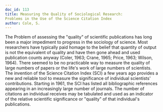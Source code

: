 ```yaml
---
doc_id: 113
title: Measuring the Quality of Sociological Research:
Problems in the Use of the Science Citation Index
author: Cole, S.
---
```


The Problem of assessing the "quality" of scientific
publications has long been a major impediment to
progress in the sociology of science.  Most researchers
have typically paid homage to the belief that quantity of
output is not the equivalent of quality and have then gone
ahead and used publication counts anyway (Coler, 1963;
Crane, 1965; Price, 1963; Wilson, 1964).  There seemed
to be no practicable way to measure the quality of large
numbers of papers or the life's work of large numbers of
scientists.  The invention of the Science Citation Index
(SCI) a few years ago provides a new and reliable tool
to measure the significance of individual scientists'
contributions.  Starting in 1961, the SCI has listed all
bibliographic references appearing in an increasingly large
number of journals.  The number of citations an
individual receives may be tabulated and used as an indicator
of the relative scientific significance or "quality" of that
individual's publications.